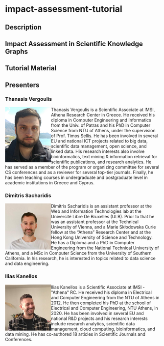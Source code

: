 # impact-assessment-tutorial

## Description

## Impact Assessment in Scientific Knowledge Graphs

## Tutorial Material

## Presenters

### Thanasis Vergoulis 
<img src="img/vergoulhs.jpg" alt="hi" class="inline" align="left" style="width:150px; height:180px;"/>Thanasis Vergoulis is a Scientific Associate at IMSI, Athena Research Center in Greece. He received his diploma in Computer Engineering and Informatics from the Univ. 
of Patras and his PhD in Computer Science from NTU of Athens, under the supervision of Prof. Timos Sellis. He has been involved in several EU and national ICT projects 
related to big data, scientific data management, open science, and linked data. His research interests also involve bioinformatics, text mining & information retrieval 
for scientific publications, and research analytics. He has served as a member of the program or organizing committee for several CS conferences and as a reviewer for 
several top-tier journals. Finally, he has been teaching courses in undergraduate and postgraduate level in academic institutions in Greece and Cyprus.

### Dimitris Sacharidis 
<img src="img/dimsacharidis.jpg" alt="hi" class="inline" align="left" style="width:150px; height:150px;"/>Dimitris Sacharidis is an assistant professor at the Web and Information Technologies lab at the Université Libre De Bruxelles (ULB). Prior to that he was an assistant 
professor at the Technical University of Vienna, and a Marie Skłodowska Curie fellow at the “Athena” Research Center and at the Hong Kong University of Science and Technology. 
He has a Diploma and a PhD in Computer Engineering from the National Technical University of Athens, and a MSc in Computer Science from the University of Southern California.
In his research, he is interested in topics related to data science and data engineering.

### Ilias Kanellos
<img src="img/iliaskanellos.jpg" alt="hi" class="inline" align="left" style="width:150px; height:150px;"/> Ilias Kanellos is a Scientific Associate at IMSI - "Athena" RC. He received his diploma in Electrical and Computer Engineering from the NTU of Athens in 2012. He then
completed his PhD at the school of Electrical and Computer Engineering, NTU Athens, in 2020. He has been involved in several EU and national R&D projects and his 
research interests include research analytics, scientific data management, cloud computing, bioinformatics, and data mining. He has co-authored 18 articles in Scientific
Journals and Conferences.
